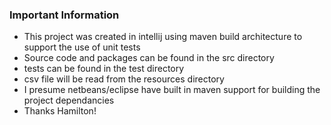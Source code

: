 ### Important Information
* This project was created in intellij using maven build architecture to support the use of unit tests
* Source code and packages can be found in the src directory
* tests can be found in the test directory
* csv file will be read from the resources directory
* I presume netbeans/eclipse have built in maven support for building the project dependancies
* Thanks Hamilton!